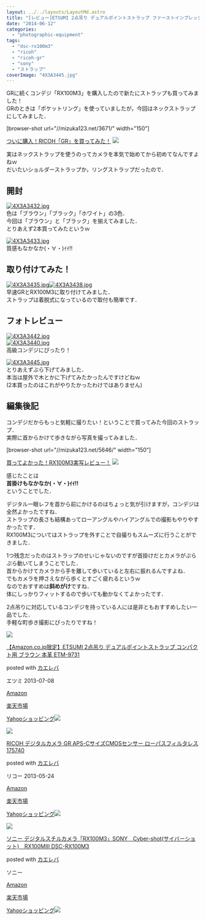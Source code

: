 ```yaml
---
layout: ../../layouts/LayoutMd.astro
title: "[レビュー]ETSUMI 2点吊り デュアルポイントストラップ ファーストインプレッション"
date: "2014-06-12"
categories: 
  - "photographic-equipment"
tags: 
  - "dsc-rx100m3"
  - "ricoh"
  - "ricoh-gr"
  - "sony"
  - "ストラップ"
coverImage: "4X3A3445.jpg"
---
```


GRに続くコンデジ「RX100M3」を購入したので新たにストラップも買ってみました！  
GRのときは「ポケットリング」を使っていましたが，今回はネックストラップにしてみました．

\[browser-shot url="//mizuka123.net/3671/" width="150"\]

[ついに購入！RICOH「GR」を買ってみた！](//mizuka123.net/3671/) [![](http://b.hatena.ne.jp/entry/image///mizuka123.net/3671/)](http://b.hatena.ne.jp/entry///mizuka123.net/3671/)

実はネックストラップを使うのってカメラを本気で始めてから初めてなんですよねｗ  
だいたいショルダーストラップか，リングストラップだったので．

## 開封

[![4X3A3432.jpg](images/14369368124_d6a290c935_b.jpg)](http://www.flickr.com/photos/67522130@N08/14369368124/ "4X3A3432.jpg")  
色は「ブラウン」「ブラック」「ホワイト」の3色．  
今回は「ブラウン」と「ブラック」を揃えてみました．  
とりあえず2本買ってみたというｗ

[![4X3A3433.jpg](images/14183831787_eddf0a89cb_b.jpg)](http://www.flickr.com/photos/67522130@N08/14183831787/ "4X3A3433.jpg")  
質感もなかなか(・∀・)ｲｲ!!

## 取り付けてみた！

[![4X3A3435.jpg](images/14183652479_6ed9fd49d5_b.jpg)](http://www.flickr.com/photos/67522130@N08/14183652479/ "4X3A3435.jpg")[![4X3A3438.jpg](images/14183653639_785cdd5127_b.jpg)](http://www.flickr.com/photos/67522130@N08/14183653639/ "4X3A3438.jpg")  
早速GRとRX100M3に取り付けてみました．  
ストラップは着脱式になっているので取付も簡単です．

## フォトレビュー

[![4X3A3442.jpg](images/14347194486_554aa0162c_b.jpg)](http://www.flickr.com/photos/67522130@N08/14347194486/ "4X3A3442.jpg")  
[![4X3A3440.jpg](images/14183717800_bee63cd5bc_b.jpg)](http://www.flickr.com/photos/67522130@N08/14183717800/ "4X3A3440.jpg")  
高級コンデジにぴったり！

[![4X3A3445.jpg](images/14183719590_30a0e6b05d_b.jpg)](http://www.flickr.com/photos/67522130@N08/14183719590/ "4X3A3445.jpg")  
とりあえずぶら下げてみました．  
本当は屋外で木とかに下げてみたかったんですけどねｗ  
(2本買ったのはこれがやりたかったわけではありません)

## 編集後記

コンデジだからもっと気軽に撮りたい！ということで買ってみた今回のストラップ．  
実際に首からかけて歩きながら写真を撮ってみました．

\[browser-shot url="//mizuka123.net/5646/" width="150"\]

[買ってよかった！RX100M3実写レビュー！](//mizuka123.net/5646/) [![](http://b.hatena.ne.jp/entry/image///mizuka123.net/5646/)](http://b.hatena.ne.jp/entry///mizuka123.net/5646/)

感じたことは  
**首掛けもなかなか(・∀・)ｲｲ!!**  
ということでした．

デジタル一眼レフを首から前にかけるのはちょっと気が引けますが，コンデジは全然よかったですね．  
ストラップの長さも結構あってローアングルやハイアングルでの撮影もやりやすかったです．  
RX100M3についてはストラップを外すことで自撮りもスムーズに行うことができました．

1つ残念だったのはストラップのせいじゃないのですが首掛けだとカメラがぷらぷら動いてしまうことでした．  
首からかけてカメラから手を離して歩いていると左右に振れるんですよね．  
でもカメラを押さえながら歩くとすごく疲れるというｗ  
なのでおすすめは**斜めがけ**ですね．  
体にしっかりフィットするので歩いても動かなくてよかったです．

2点吊りに対応しているコンデジを持っている人には是非ともおすすめしたい一品でした．  
手軽な町歩き撮影にぴったりですね！

[![](images/417T5atTLkL._SL160_.jpg)](https://www.amazon.co.jp/exec/obidos/ASIN/B00DYNYR0O/mizuka123-22/ref=nosim/)

[【Amazon.co.jp限定】ETSUMI 2点吊り デュアルポイントストラップ コンパクト用 ブラウン 本革 ETM-9731](https://www.amazon.co.jp/exec/obidos/ASIN/B00DYNYR0O/mizuka123-22/ref=nosim/)

posted with [カエレバ](http://kaereba.com)

エツミ 2013-07-08

[Amazon](http://www.amazon.co.jp/gp/search?keywords=%81yAmazon.co.jp%8C%C0%92%E8%81zETSUMI%202%93_%92%DD%82%E8%20%83f%83%85%83A%83%8B%83%7C%83C%83%93%83g%83X%83g%83%89%83b%83v%20%83R%83%93%83p%83N%83g%97p%20%83u%83%89%83E%83%93%20%96%7B%8Av%20ETM-9731&__mk_ja_JP=%83J%83%5E%83J%83i&tag=mizuka123-22 "アマゾン")

[楽天市場](http://hb.afl.rakuten.co.jp/hgc/032b53ee.4b34c5ee.0f4a541e.f440145e/?pc=http%3A%2F%2Fsearch.rakuten.co.jp%2Fsearch%2Fmall%2F%25E3%2580%2590Amazon.co.jp%25E9%2599%2590%25E5%25AE%259A%25E3%2580%2591ETSUMI%25202%25E7%2582%25B9%25E5%2590%258A%25E3%2582%258A%2520%25E3%2583%2587%25E3%2583%25A5%25E3%2582%25A2%25E3%2583%25AB%25E3%2583%259D%25E3%2582%25A4%25E3%2583%25B3%25E3%2583%2588%25E3%2582%25B9%25E3%2583%2588%25E3%2583%25A9%25E3%2583%2583%25E3%2583%2597%2520%25E3%2582%25B3%25E3%2583%25B3%25E3%2583%2591%25E3%2582%25AF%25E3%2583%2588%25E7%2594%25A8%2520%25E3%2583%2596%25E3%2583%25A9%25E3%2582%25A6%25E3%2583%25B3%2520%25E6%259C%25AC%25E9%259D%25A9%2520ETM-9731%2F-%2Ff.1-p.1-s.1-sf.0-st.A-v.2%3Fx%3D0%26scid%3Daf_ich_link_urltxt%26m%3Dhttp%3A%2F%2Fm.rakuten.co.jp%2F "楽天市場")

[Yahooショッピング![](//ad.jp.ap.valuecommerce.com/servlet/gifbanner?sid=3066752&pid=881990642)](//ck.jp.ap.valuecommerce.com/servlet/referral?sid=3066752&pid=881990642&vc_url=http%3A%2F%2Fshopping.search.yahoo.co.jp%2Fsearch%3FuIv%3Don%26ei%3DUTF-8%26tab_ex%3Dcommerce%26slider%3D0%26va%3D%25E3%2580%2590Amazon.co.jp%25E9%2599%2590%25E5%25AE%259A%25E3%2580%2591ETSUMI%25202%25E7%2582%25B9%25E5%2590%258A%25E3%2582%258A%2520%25E3%2583%2587%25E3%2583%25A5%25E3%2582%25A2%25E3%2583%25AB%25E3%2583%259D%25E3%2582%25A4%25E3%2583%25B3%25E3%2583%2588%25E3%2582%25B9%25E3%2583%2588%25E3%2583%25A9%25E3%2583%2583%25E3%2583%2597%2520%25E3%2582%25B3%25E3%2583%25B3%25E3%2583%2591%25E3%2582%25AF%25E3%2583%2588%25E7%2594%25A8%2520%25E3%2583%2596%25E3%2583%25A9%25E3%2582%25A6%25E3%2583%25B3%2520%25E6%259C%25AC%25E9%259D%25A9%2520ETM-9731 "Yahooショッピング")

[![](images/51l2yAOyf1L._SL160_.jpg)](https://www.amazon.co.jp/exec/obidos/ASIN/B00CE2V2VI/mizuka123-22/ref=nosim/)

[RICOH デジタルカメラ GR APS-CサイズCMOSセンサー ローパスフィルタレス 175740](https://www.amazon.co.jp/exec/obidos/ASIN/B00CE2V2VI/mizuka123-22/ref=nosim/)

posted with [カエレバ](http://kaereba.com)

リコー 2013-05-24

[Amazon](http://www.amazon.co.jp/gp/search?keywords=RICOH%20%83f%83W%83%5E%83%8B%83J%83%81%83%89%20GR%20APS-C%83T%83C%83YCMOS%83Z%83%93%83T%81%5B%20%83%8D%81%5B%83p%83X%83t%83B%83%8B%83%5E%83%8C%83X%20175740&__mk_ja_JP=%83J%83%5E%83J%83i&tag=mizuka123-22 "アマゾン")

[楽天市場](http://hb.afl.rakuten.co.jp/hgc/032b53ee.4b34c5ee.0f4a541e.f440145e/?pc=http%3A%2F%2Fsearch.rakuten.co.jp%2Fsearch%2Fmall%2FRICOH%2520%25E3%2583%2587%25E3%2582%25B8%25E3%2582%25BF%25E3%2583%25AB%25E3%2582%25AB%25E3%2583%25A1%25E3%2583%25A9%2520GR%2520APS-C%25E3%2582%25B5%25E3%2582%25A4%25E3%2582%25BACMOS%25E3%2582%25BB%25E3%2583%25B3%25E3%2582%25B5%25E3%2583%25BC%2520%25E3%2583%25AD%25E3%2583%25BC%25E3%2583%2591%25E3%2582%25B9%25E3%2583%2595%25E3%2582%25A3%25E3%2583%25AB%25E3%2582%25BF%25E3%2583%25AC%25E3%2582%25B9%2520175740%2F-%2Ff.1-p.1-s.1-sf.0-st.A-v.2%3Fx%3D0%26scid%3Daf_ich_link_urltxt%26m%3Dhttp%3A%2F%2Fm.rakuten.co.jp%2F "楽天市場")

[Yahooショッピング![](//ad.jp.ap.valuecommerce.com/servlet/gifbanner?sid=3066752&pid=881990642)](//ck.jp.ap.valuecommerce.com/servlet/referral?sid=3066752&pid=881990642&vc_url=http%3A%2F%2Fshopping.search.yahoo.co.jp%2Fsearch%3FuIv%3Don%26ei%3DUTF-8%26tab_ex%3Dcommerce%26slider%3D0%26va%3DRICOH%2520%25E3%2583%2587%25E3%2582%25B8%25E3%2582%25BF%25E3%2583%25AB%25E3%2582%25AB%25E3%2583%25A1%25E3%2583%25A9%2520GR%2520APS-C%25E3%2582%25B5%25E3%2582%25A4%25E3%2582%25BACMOS%25E3%2582%25BB%25E3%2583%25B3%25E3%2582%25B5%25E3%2583%25BC%2520%25E3%2583%25AD%25E3%2583%25BC%25E3%2583%2591%25E3%2582%25B9%25E3%2583%2595%25E3%2582%25A3%25E3%2583%25AB%25E3%2582%25BF%25E3%2583%25AC%25E3%2582%25B9%2520175740 "Yahooショッピング")

[![](images/31WS35Hj9oL._SL160_.jpg)](https://www.amazon.co.jp/exec/obidos/ASIN/B00KD43UTQ/mizuka123-22/ref=nosim/)

[ソニー デジタルスチルカメラ「RX100M3」SONY　Cyber-shot(サイバーショット)　RX100MIII DSC-RX100M3](https://www.amazon.co.jp/exec/obidos/ASIN/B00KD43UTQ/mizuka123-22/ref=nosim/)

posted with [カエレバ](http://kaereba.com)

ソニー

[Amazon](http://www.amazon.co.jp/gp/search?keywords=%83%5C%83j%81%5B%20%83f%83W%83%5E%83%8B%83X%83%60%83%8B%83J%83%81%83%89%81uRX100M3%81vSONY%81%40Cyber-shot%28%83T%83C%83o%81%5B%83V%83%87%83b%83g%29%81%40RX100MIII%20DSC-RX100M3&__mk_ja_JP=%83J%83%5E%83J%83i&tag=mizuka123-22 "アマゾン")

[楽天市場](http://hb.afl.rakuten.co.jp/hgc/032b53ee.4b34c5ee.0f4a541e.f440145e/?pc=http%3A%2F%2Fsearch.rakuten.co.jp%2Fsearch%2Fmall%2F%25E3%2582%25BD%25E3%2583%258B%25E3%2583%25BC%2520%25E3%2583%2587%25E3%2582%25B8%25E3%2582%25BF%25E3%2583%25AB%25E3%2582%25B9%25E3%2583%2581%25E3%2583%25AB%25E3%2582%25AB%25E3%2583%25A1%25E3%2583%25A9%25E3%2580%258CRX100M3%25E3%2580%258DSONY%25E3%2580%2580Cyber-shot%2528%25E3%2582%25B5%25E3%2582%25A4%25E3%2583%2590%25E3%2583%25BC%25E3%2582%25B7%25E3%2583%25A7%25E3%2583%2583%25E3%2583%2588%2529%25E3%2580%2580RX100MIII%2520DSC-RX100M3%2F-%2Ff.1-p.1-s.1-sf.0-st.A-v.2%3Fx%3D0%26scid%3Daf_ich_link_urltxt%26m%3Dhttp%3A%2F%2Fm.rakuten.co.jp%2F "楽天市場")

[Yahooショッピング![](//ad.jp.ap.valuecommerce.com/servlet/gifbanner?sid=3066752&pid=881990642)](//ck.jp.ap.valuecommerce.com/servlet/referral?sid=3066752&pid=881990642&vc_url=http%3A%2F%2Fshopping.search.yahoo.co.jp%2Fsearch%3FuIv%3Don%26ei%3DUTF-8%26tab_ex%3Dcommerce%26slider%3D0%26va%3D%25E3%2582%25BD%25E3%2583%258B%25E3%2583%25BC%2520%25E3%2583%2587%25E3%2582%25B8%25E3%2582%25BF%25E3%2583%25AB%25E3%2582%25B9%25E3%2583%2581%25E3%2583%25AB%25E3%2582%25AB%25E3%2583%25A1%25E3%2583%25A9%25E3%2580%258CRX100M3%25E3%2580%258DSONY%25E3%2580%2580Cyber-shot%2528%25E3%2582%25B5%25E3%2582%25A4%25E3%2583%2590%25E3%2583%25BC%25E3%2582%25B7%25E3%2583%25A7%25E3%2583%2583%25E3%2583%2588%2529%25E3%2580%2580RX100MIII%2520DSC-RX100M3 "Yahooショッピング")

